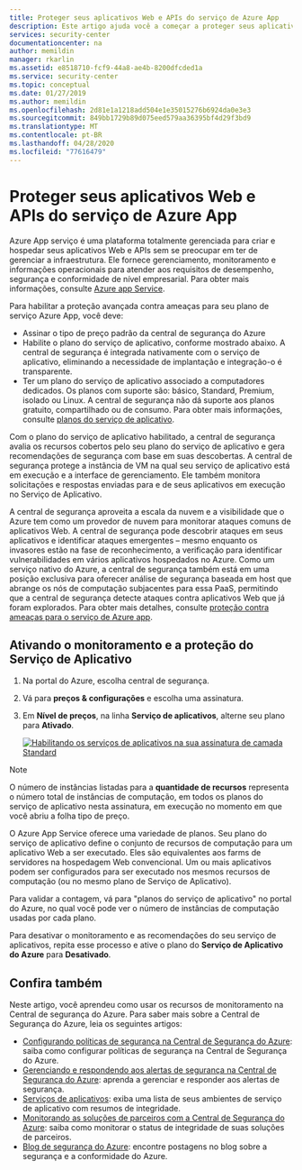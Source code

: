 ```yaml
---
title: Proteger seus aplicativos Web e APIs do serviço de Azure App
description: Este artigo ajuda você a começar a proteger seus aplicativos Web e APIs do serviço de Azure App na central de segurança do Azure.
services: security-center
documentationcenter: na
author: memildin
manager: rkarlin
ms.assetid: e8518710-fcf9-44a8-ae4b-8200dfcded1a
ms.service: security-center
ms.topic: conceptual
ms.date: 01/27/2019
ms.author: memildin
ms.openlocfilehash: 2d81e1a1218add504e1e35015276b6924da0e3e3
ms.sourcegitcommit: 849bb1729b89d075eed579aa36395bf4d29f3bd9
ms.translationtype: MT
ms.contentlocale: pt-BR
ms.lasthandoff: 04/28/2020
ms.locfileid: "77616479"
---
```

# <a name="protect-your-azure-app-service-web-apps-and-apis"></a>Proteger seus aplicativos Web e APIs do serviço de Azure App

Azure App serviço é uma plataforma totalmente gerenciada para criar e hospedar seus aplicativos Web e APIs sem se preocupar em ter de gerenciar a infraestrutura. Ele fornece gerenciamento, monitoramento e informações operacionais para atender aos requisitos de desempenho, segurança e conformidade de nível empresarial. Para obter mais informações, consulte [Azure app Service](https://azure.microsoft.com/services/app-service/).

Para habilitar a proteção avançada contra ameaças para seu plano de serviço Azure App, você deve:

* Assinar o tipo de preço padrão da central de segurança do Azure
* Habilite o plano do serviço de aplicativo, conforme mostrado abaixo. A central de segurança é integrada nativamente com o serviço de aplicativo, eliminando a necessidade de implantação e integração-o é transparente.
* Ter um plano do serviço de aplicativo associado a computadores dedicados. Os planos com suporte são: básico, Standard, Premium, isolado ou Linux. A central de segurança não dá suporte aos planos gratuito, compartilhado ou de consumo. Para obter mais informações, consulte [planos do serviço de aplicativo](https://azure.microsoft.com/pricing/details/app-service/plans/).

Com o plano do serviço de aplicativo habilitado, a central de segurança avalia os recursos cobertos pelo seu plano do serviço de aplicativo e gera recomendações de segurança com base em suas descobertas. A central de segurança protege a instância de VM na qual seu serviço de aplicativo está em execução e a interface de gerenciamento. Ele também monitora solicitações e respostas enviadas para e de seus aplicativos em execução no Serviço de Aplicativo.

A central de segurança aproveita a escala da nuvem e a visibilidade que o Azure tem como um provedor de nuvem para monitorar ataques comuns de aplicativos Web. A central de segurança pode descobrir ataques em seus aplicativos e identificar ataques emergentes – mesmo enquanto os invasores estão na fase de reconhecimento, a verificação para identificar vulnerabilidades em vários aplicativos hospedados no Azure. Como um serviço nativo do Azure, a central de segurança também está em uma posição exclusiva para oferecer análise de segurança baseada em host que abrange os nós de computação subjacentes para essa PaaS, permitindo que a central de segurança detecte ataques contra aplicativos Web que já foram explorados. Para obter mais detalhes, consulte [proteção contra ameaças para o serviço de Azure app](threat-protection.md#app-services).


## <a name="enabling-monitoring-and-protection-of-app-service"></a>Ativando o monitoramento e a proteção do Serviço de Aplicativo

1. Na portal do Azure, escolha central de segurança.
2. Vá para **preços & configurações** e escolha uma assinatura.
3. Em **Nível de preços**, na linha **Serviço de aplicativos**, alterne seu plano para **Ativado**.

    [![Habilitando os serviços de aplicativos na sua assinatura de camada Standard](media/security-center-app-services/app-services-toggle.png)](media/security-center-app-services/app-services-toggle.png#lightbox)


>[!NOTE]
> O número de instâncias listadas para a **quantidade de recursos** representa o número total de instâncias de computação, em todos os planos do serviço de aplicativo nesta assinatura, em execução no momento em que você abriu a folha tipo de preço.
>
> O Azure App Service oferece uma variedade de planos. Seu plano do serviço de aplicativo define o conjunto de recursos de computação para um aplicativo Web a ser executado. Eles são equivalentes aos farms de servidores na hospedagem Web convencional. Um ou mais aplicativos podem ser configurados para ser executado nos mesmos recursos de computação (ou no mesmo plano de Serviço de Aplicativo).
>
>Para validar a contagem, vá para "planos do serviço de aplicativo" no portal do Azure, no qual você pode ver o número de instâncias de computação usadas por cada plano. 






Para desativar o monitoramento e as recomendações do seu serviço de aplicativos, repita esse processo e ative o plano do **Serviço de Aplicativo do Azure** para **Desativado**.



## <a name="see-also"></a>Confira também
Neste artigo, você aprendeu como usar os recursos de monitoramento na Central de segurança do Azure. Para saber mais sobre a Central de Segurança do Azure, leia os seguintes artigos:

* [Configurando políticas de segurança na Central de Segurança do Azure](tutorial-security-policy.md): saiba como configurar políticas de segurança na Central de Segurança do Azure.
* [Gerenciando e respondendo aos alertas de segurança na Central de Segurança do Azure](security-center-managing-and-responding-alerts.md): aprenda a gerenciar e responder aos alertas de segurança.
* [Serviços de aplicativos](security-center-virtual-machine-protection.md#app-services): exiba uma lista de seus ambientes de serviço de aplicativo com resumos de integridade.
* [Monitorando as soluções de parceiros com a Central de Segurança do Azure](security-center-partner-solutions.md): saiba como monitorar o status de integridade de suas soluções de parceiros.
* [Blog de segurança do Azure](https://blogs.msdn.com/b/azuresecurity/): encontre postagens no blog sobre a segurança e a conformidade do Azure.
